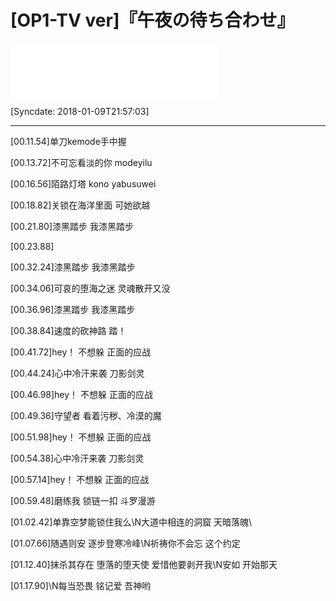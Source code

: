 # [OP1-TV ver]『午夜の待ち合わせ』

<iframe frameborder="no" border="0" marginwidth="0" marginheight="0" width=330 height=86 src="//music.163.com/outchain/player?type=2&id=32364192&auto=1&height=66"></iframe>

[Syncdate: 2018-01-09T21:57:03]

---

[00.11.54]单刀kemode手中握

[00.13.72]不可忘看淡的你 modeyilu

[00.16.56]陌路灯塔 kono yabusuwei

[00.18.82]关锁在海洋里面 可她欲越

[00.21.80]漆黑踏步 我漆黑踏步

[00.23.88]

[00.32.24]漆黑踏步 我漆黑踏步

[00.34.06]可哀的堕海之迷 灵魂散开又没

[00.36.96]漆黑踏步 我漆黑踏步

[00.38.84]速度的砍神路 踏！

[00.41.72]hey！ 不想躲 正面的应战

[00.44.24]心中冷汗来袭 刀影剑灵

[00.46.98]hey！ 不想躲 正面的应战

[00.49.36]守望者 看着污秽、冷漠的魔

[00.51.98]hey！ 不想躲 正面的应战

[00.54.38]心中冷汗来袭 刀影剑灵

[00.57.14]hey！ 不想躲 正面的应战

[00.59.48]磨练我 锁链一扣 斗罗漫游

[01.02.42]单靠空梦能锁住我么\N大道中相连的洞窟 天暗落魄\

[01.07.66]随遇则安 逐步登寒冷峰\N祈祷你不会忘 这个约定


[01.12.40]抹杀其存在 堕落的堕天使 爱惜他要剥开我\N安如 开始那天

[01.17.90]\N每当恐畏 铭记爱 吾神哟

